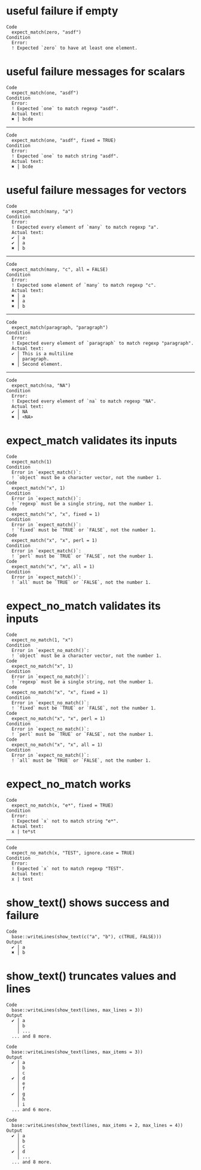 # useful failure if empty

    Code
      expect_match(zero, "asdf")
    Condition
      Error:
      ! Expected `zero` to have at least one element.

# useful failure messages for scalars

    Code
      expect_match(one, "asdf")
    Condition
      Error:
      ! Expected `one` to match regexp "asdf".
      Actual text:
      ✖ │ bcde

---

    Code
      expect_match(one, "asdf", fixed = TRUE)
    Condition
      Error:
      ! Expected `one` to match string "asdf".
      Actual text:
      ✖ │ bcde

# useful failure messages for vectors

    Code
      expect_match(many, "a")
    Condition
      Error:
      ! Expected every element of `many` to match regexp "a".
      Actual text:
      ✔ │ a
      ✔ │ a
      ✖ │ b

---

    Code
      expect_match(many, "c", all = FALSE)
    Condition
      Error:
      ! Expected some element of `many` to match regexp "c".
      Actual text:
      ✖ │ a
      ✖ │ a
      ✖ │ b

---

    Code
      expect_match(paragraph, "paragraph")
    Condition
      Error:
      ! Expected every element of `paragraph` to match regexp "paragraph".
      Actual text:
      ✔ │ This is a multiline
        │ paragraph.
      ✖ │ Second element.

---

    Code
      expect_match(na, "NA")
    Condition
      Error:
      ! Expected every element of `na` to match regexp "NA".
      Actual text:
      ✔ │ NA
      ✖ │ <NA>

# expect_match validates its inputs

    Code
      expect_match(1)
    Condition
      Error in `expect_match()`:
      ! `object` must be a character vector, not the number 1.
    Code
      expect_match("x", 1)
    Condition
      Error in `expect_match()`:
      ! `regexp` must be a single string, not the number 1.
    Code
      expect_match("x", "x", fixed = 1)
    Condition
      Error in `expect_match()`:
      ! `fixed` must be `TRUE` or `FALSE`, not the number 1.
    Code
      expect_match("x", "x", perl = 1)
    Condition
      Error in `expect_match()`:
      ! `perl` must be `TRUE` or `FALSE`, not the number 1.
    Code
      expect_match("x", "x", all = 1)
    Condition
      Error in `expect_match()`:
      ! `all` must be `TRUE` or `FALSE`, not the number 1.

# expect_no_match validates its inputs

    Code
      expect_no_match(1, "x")
    Condition
      Error in `expect_no_match()`:
      ! `object` must be a character vector, not the number 1.
    Code
      expect_no_match("x", 1)
    Condition
      Error in `expect_no_match()`:
      ! `regexp` must be a single string, not the number 1.
    Code
      expect_no_match("x", "x", fixed = 1)
    Condition
      Error in `expect_no_match()`:
      ! `fixed` must be `TRUE` or `FALSE`, not the number 1.
    Code
      expect_no_match("x", "x", perl = 1)
    Condition
      Error in `expect_no_match()`:
      ! `perl` must be `TRUE` or `FALSE`, not the number 1.
    Code
      expect_no_match("x", "x", all = 1)
    Condition
      Error in `expect_no_match()`:
      ! `all` must be `TRUE` or `FALSE`, not the number 1.

# expect_no_match works

    Code
      expect_no_match(x, "e*", fixed = TRUE)
    Condition
      Error:
      ! Expected `x` not to match string "e*".
      Actual text:
      x | te*st

---

    Code
      expect_no_match(x, "TEST", ignore.case = TRUE)
    Condition
      Error:
      ! Expected `x` not to match regexp "TEST".
      Actual text:
      x | test

# show_text() shows success and failure

    Code
      base::writeLines(show_text(c("a", "b"), c(TRUE, FALSE)))
    Output
      ✔ │ a
      ✖ │ b

# show_text() truncates values and lines

    Code
      base::writeLines(show_text(lines, max_lines = 3))
    Output
      ✔ │ a
        │ b
        │ ...
      ... and 8 more.
      
    Code
      base::writeLines(show_text(lines, max_items = 3))
    Output
      ✔ │ a
        │ b
        │ c
      ✔ │ d
        │ e
        │ f
      ✔ │ g
        │ h
        │ i
      ... and 6 more.
      
    Code
      base::writeLines(show_text(lines, max_items = 2, max_lines = 4))
    Output
      ✔ │ a
        │ b
        │ c
      ✔ │ d
        │ ...
      ... and 8 more.
      

